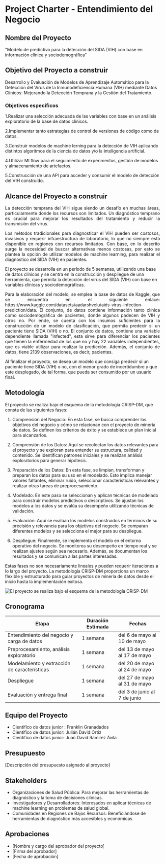 # Project Charter - Entendimiento del Negocio

## Nombre del Proyecto

"Modelo de predictivo para la detección del SIDA (VIH) con base en información clínica y sociodemográfica”

## Objetivo del Proyecto a construir

Desarrollo y Evaluación de Modelos de Aprendizaje Automático para la Detección del Virus de la Inmunodeficiencia Humana (VIH) mediante Datos Clínicos: Mejorando la Detección Temprana y la Gestión del Tratamiento.

### Objetivos específicos

1.Realizar una selección adecuada de las variables con base en un análisis exploratorio de la base de datos clínicos. 

2.Implementar tanto estrategias de control de versiones de código como de datos.

3.Construir modelos de machine lerning para la detección de VIH aplicando distintos algoritmos de la ciencia de datos y/o la inteligencia artificial. 

4.Utilizar MLflow para el seguimiento de experimentos, gestión de modelos y almacenamiento de artefactos.

5.Construcción de una API para acceder y consumir el modelo de detección del VIH construído. 


## Alcance del Proyecto a construir
<p align="justify">
La detección temprana del VIH sigue siendo un desafío en muchas áreas, particularmente donde los recursos son limitados. Un diagnóstico temprano es crucial para mejorar los resultados del tratamiento y reducir la transmisión del virus.
</p>

<p align="justify">
Los métodos tradicionales para diagnosticar el VIH pueden ser costosos, invasivos y requerir infraestructura de laboratorio, lo que no siempre está disponible en regiones con recursos limitados. Con base, en lo descrito surge la necesidad de buscar alternativas menos costosas, por esto se plantea la opción de utilizar modelos de machine learning, para realizar el diagnóstico del SIDA (VIH) en pacientes.
</p>

El proyecto se desarrolla en un período de 5 semanas, utilizando una base de datos clínicos y se centra en la construcción y despliegue de una herramienta, que permita la detección del virus del SIDA (VIH) con base en variables clínicas y sociodemográficas.  

<p align="justify">
Para la elaboración del modelo, se emplea la base de datos de Kaggle, que se encuentra en el siguiente enlace: https://www.kaggle.com/datasets/aadarshvelu/aids-virus-infection-prediction/data. El conjunto, de datos contiene información tanto clínica como sociodemográfica de pacientes, donde algunos padecen de VIH y otros no. Por ende, se cuenta con los insumos suficientes para la construcción de un modelo de clasificación, que permita predecir si un paciente tiene SIDA (VIH) o no. El conjunto de datos, contiene una variable dependiente llamada "infected", esta sirve para diferenciar los pacientes que tienen la enfermedad de los que no y hay 22 variables independientes, que es viable utilizar para realizar la predicción. Además, el conjunto de datos, tiene 2139 observaciones, es decir, pacientes. 
</p>

Al finalizar el proyecto, se desea un modelo que consiga predecir si un paciente tiene SIDA (VIH) o no, con el menor grado de incertidumbre y que este desplegado, de tal forma, que pueda ser consumido por un usuario final. 

## Metodología
El proyecto se realiza bajo el esquema de la metodología CRISP-DM, que consta de las siguientes fases: 

1. Comprensión del Negocio: En esta fase, se busca comprender los objetivos del negocio y cómo se relacionan con el proyecto de minería de datos. Se definen los criterios de éxito y se establece un plan inicial para alcanzarlos.

2. Comprensión de los Datos: Aquí se recolectan los datos relevantes para el proyecto y se exploran para entender su estructura, calidad y contenido. Se identifican patrones iniciales y se realizan análisis exploratorios para generar hipótesis.

3. Preparación de los Datos: En esta fase, se limpian, transforman y preparan los datos para su uso en el modelado. Esto implica manejar valores faltantes, eliminar ruido, seleccionar características relevantes y realizar otras tareas de preprocesamiento.

4. Modelado: En este paso se seleccionan y aplican técnicas de modelado para construir modelos predictivos o descriptivos. Se ajustan los modelos a los datos y se evalúa su desempeño utilizando técnicas de validación.

5. Evaluación: Aquí se evalúan los modelos construidos en términos de su precisión y relevancia para los objetivos del negocio. Se comparan diferentes modelos y se selecciona el mejor para su despliegue.

6. Despliegue: Finalmente, se implementa el modelo en el entorno operativo del negocio. Se monitorea su desempeño en tiempo real y se realizan ajustes según sea necesario. Además, se documentan los resultados y se comunican a las partes interesadas.

Estas fases no son necesariamente lineales y pueden requerir iteraciones a lo largo del proyecto. La metodología CRISP-DM proporciona un marco flexible y estructurado para guiar proyectos de minería de datos desde el inicio hasta la implementación exitosa.

![El proyecto se realiza bajo el esquema de la metodología CRISP-DM](https://upload.wikimedia.org/wikipedia/commons/b/b9/CRISP-DM_Process_Diagram.png)


## Cronograma

| Etapa | Duración Estimada | Fechas |
|------|---------|-------|
| Entendimiento del negocio y carga de datos | 1 semana | del 6 de mayo al 10 de mayo |
| Preprocesamiento, análisis exploratorio | 1 semana | del 13 de mayo al 17 de mayo |
| Modelamiento y extracción de características | 1 semana | del 20 de mayo al 24 de mayo |
| Despliegue | 1 semana | del 27 de mayo al 31 de mayo |
| Evaluación y entrega final | 1 semana | del 3 de junio al 7 de junio |



## Equipo del Proyecto

- Cientifíco de datos junior : Franklin Granadados 
- Cientifíco de datos junior: Julián David Ortiz 
- Cientifíco de datos junior: Juan David Ramírez Ávila 

## Presupuesto

[Descripción del presupuesto asignado al proyecto]

## Stakeholders

- Organizaciones de Salud Pública: Para mejorar las herramientas de diagnóstico y la toma de decisiones clínicas.
- Investigadores y Desarrolladores: Interesados en aplicar técnicas de machine learning en problemas de salud global.
- Comunidades en Regiones de Bajos Recursos: Beneficiándose de herramientas de diagnóstico más accesibles y económicas.

## Aprobaciones

- [Nombre y cargo del aprobador del proyecto]
- [Firma del aprobador]
- [Fecha de aprobación]
